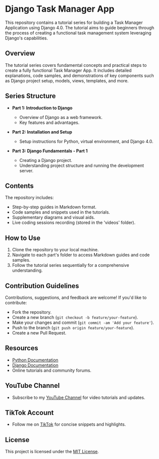 # Django Task Manager App

This repository contains a tutorial series for building a Task Manager Application using Django 4.0. The tutorial aims to guide beginners through the process of creating a functional task management system leveraging Django's capabilities.

## Overview

The tutorial series covers fundamental concepts and practical steps to create a fully functional Task Manager App. It includes detailed explanations, code samples, and demonstrations of key components such as Django project setup, models, views, templates, and more.

## Series Structure

- **Part 1: Introduction to Django**
  - Overview of Django as a web framework.
  - Key features and advantages.

- **Part 2: Installation and Setup**
  - Setup instructions for Python, virtual environment, and Django 4.0.

- **Part 3: Django Fundamentals - Part 1**
  - Creating a Django project.
  - Understanding project structure and running the development server.

## Contents

The repository includes:
- Step-by-step guides in Markdown format.
- Code samples and snippets used in the tutorials.
- Supplementary diagrams and visual aids.
- Live coding sessions recording (stored in the 'videos' folder).

## How to Use
1. Clone the repository to your local machine.
2. Navigate to each part's folder to access Markdown guides and code samples.
3. Follow the tutorial series sequentially for a comprehensive understanding.

## Contribution Guidelines
Contributions, suggestions, and feedback are welcome! If you'd like to contribute:
- Fork the repository.
- Create a new branch (`git checkout -b feature/your-feature`).
- Make your changes and commit (`git commit -am 'Add your feature'`).
- Push to the branch (`git push origin feature/your-feature`).
- Create a new Pull Request.

## Resources
- [Python Documentation](https://www.python.org/)
- [Django Documentation](https://docs.djangoproject.com/en/4.0/)
- Online tutorials and community forums.

## YouTube Channel
- Subscribe to my [YouTube Channel](https://www.youtube.com/@ismaeltechie) for video tutorials and updates.

## TikTok Account
- Follow me on [TikTok](https://www.tiktok.com/@ismaeltechie) for concise snippets and highlights.

## License
This project is licensed under the [MIT License](LICENSE).
